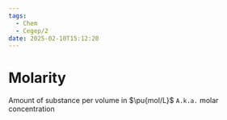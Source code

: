 ```yaml
---
tags:
  - Chem
  - Cegep/2
date: 2025-02-10T15:12:20
---
```


# Molarity

Amount of substance per volume in $\pu{mol/L}$
`A.k.a.` molar concentration
